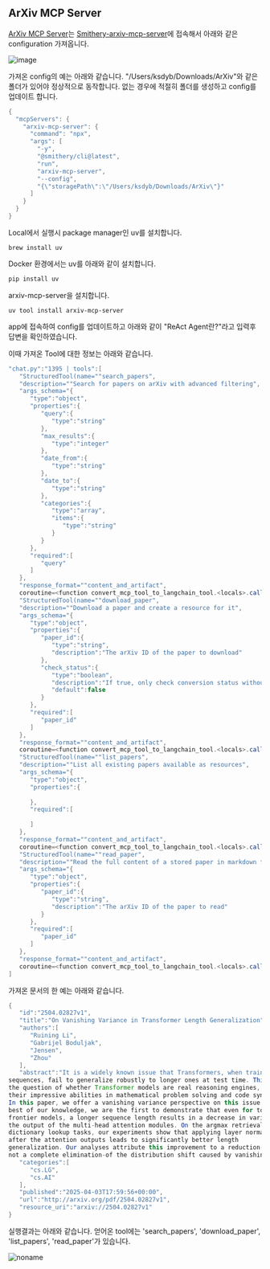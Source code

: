 ## ArXiv MCP Server

[ArXiv MCP Server](https://github.com/blazickjp/arxiv-mcp-server)는 [Smithery-arxiv-mcp-server](https://smithery.ai/server/arxiv-mcp-server)에 접속해서 아래와 같은 configuration 가져옵니다.

![image](https://github.com/user-attachments/assets/200fc7e4-5edc-45dc-b476-aa2f99aa50e3)

가져온 config의 예는 아래와 같습니다. "/Users/ksdyb/Downloads/ArXiv"와 같은 폴더가 있어야 정상적으로 동작합니다. 없는 경우에 적절히 폴더를 생성하고 config를 업데이트 합니다.

```java
{
  "mcpServers": {
    "arxiv-mcp-server": {
      "command": "npx",
      "args": [
        "-y",
        "@smithery/cli@latest",
        "run",
        "arxiv-mcp-server",
        "--config",
        "{\"storagePath\":\"/Users/ksdyb/Downloads/ArXiv\"}"
      ]
    }
  }
}
```


Local에서 실행시 package manager인 uv를 설치합니다.

```text
brew install uv
```

Docker 환경에서는 uv를 아래와 같이 설치합니다.

```python
pip install uv
```


arxiv-mcp-server을 설치합니다. 

```text
uv tool install arxiv-mcp-server
```

app에 접속하여 config를 업데이트하고 아래와 같이 "ReAct Agent란?"라고 입력후 답변을 확인하였습니다. 

이때 가져온 Tool에 대한 정보는 아래와 같습니다.

```java
"chat.py":"1395 | tools":[
   "StructuredTool(name=""search_papers",
   "description=""Search for papers on arXiv with advanced filtering",
   "args_schema="{
      "type":"object",
      "properties":{
         "query":{
            "type":"string"
         },
         "max_results":{
            "type":"integer"
         },
         "date_from":{
            "type":"string"
         },
         "date_to":{
            "type":"string"
         },
         "categories":{
            "type":"array",
            "items":{
               "type":"string"
            }
         }
      },
      "required":[
         "query"
      ]
   },
   "response_format=""content_and_artifact",
   coroutine=<function convert_mcp_tool_to_langchain_tool.<locals>.call_tool at 0x134314e00>),
   "StructuredTool(name=""download_paper",
   "description=""Download a paper and create a resource for it",
   "args_schema="{
      "type":"object",
      "properties":{
         "paper_id":{
            "type":"string",
            "description":"The arXiv ID of the paper to download"
         },
         "check_status":{
            "type":"boolean",
            "description":"If true, only check conversion status without downloading",
            "default":false
         }
      },
      "required":[
         "paper_id"
      ]
   },
   "response_format=""content_and_artifact",
   coroutine=<function convert_mcp_tool_to_langchain_tool.<locals>.call_tool at 0x134314cc0>),
   "StructuredTool(name=""list_papers",
   "description=""List all existing papers available as resources",
   "args_schema="{
      "type":"object",
      "properties":{
         
      },
      "required":[
         
      ]
   },
   "response_format=""content_and_artifact",
   coroutine=<function convert_mcp_tool_to_langchain_tool.<locals>.call_tool at 0x134314c20>),
   "StructuredTool(name=""read_paper",
   "description=""Read the full content of a stored paper in markdown format",
   "args_schema="{
      "type":"object",
      "properties":{
         "paper_id":{
            "type":"string",
            "description":"The arXiv ID of the paper to read"
         }
      },
      "required":[
         "paper_id"
      ]
   },
   "response_format=""content_and_artifact",
   coroutine=<function convert_mcp_tool_to_langchain_tool.<locals>.call_tool at 0x134314b80>)
]
```

가져온 문서의 한 예는 아래와 같습니다.

```java
{
   "id":"2504.02827v1",
   "title":"On Vanishing Variance in Transformer Length Generalization",
   "authors":[
      "Ruining Li",
      "Gabrijel Boduljak",
      "Jensen",
      "Zhou"
   ],
   "abstract":"It is a widely known issue that Transformers, when trained on shorter
sequences, fail to generalize robustly to longer ones at test time. This raises
the question of whether Transformer models are real reasoning engines, despite
their impressive abilities in mathematical problem solving and code synthesis.
In this paper, we offer a vanishing variance perspective on this issue. To the
best of our knowledge, we are the first to demonstrate that even for today's
frontier models, a longer sequence length results in a decrease in variance in
the output of the multi-head attention modules. On the argmax retrieval and
dictionary lookup tasks, our experiments show that applying layer normalization
after the attention outputs leads to significantly better length
generalization. Our analyses attribute this improvement to a reduction-though
not a complete elimination-of the distribution shift caused by vanishing\nvariance.",
   "categories":[
      "cs.LG",
      "cs.AI"
   ],
   "published":"2025-04-03T17:59:56+00:00",
   "url":"http://arxiv.org/pdf/2504.02827v1",
   "resource_uri":"arxiv://2504.02827v1"
}
```

실행결과는 아래와 같습니다. 얻어온 tool에는 'search_papers', 'download_paper', 'list_papers', 'read_paper'가 있습니다.

![noname](https://github.com/user-attachments/assets/af0d5077-4e30-45f3-975d-c1f13232098b)

